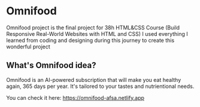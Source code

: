# Omnifood
Omnifood project is the final project for 38h HTML&amp;CSS Course (Build Responsive Real-World Websites with HTML and CSS)
I used everything I learned from coding and designing during this journey to create this wonderful project

## What's Omnifood idea?
Omnifood is an AI-powered subscription that will make you eat healthy again, 365 days per year. It's tailored to your tastes and nutrientional needs.

You can check it here:
https://omnifood-afsa.netlify.app
